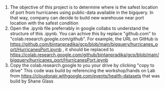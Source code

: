 1. The objective of this project is to determine where is the safest location of port from hurricanes using public-data available in the bigquery. In that way, company can decide to build new warehouse near port location with the safest condition
2. Open the .ipynb file preferrably in google collabs to understand the structure of this .ipynb. You can achive this by replace "github.com" to "colab.research.google.com/github". For example, the URL on GitHub is https://github.com/bintanpradika/gcp/blob/main/bigquery/hurricanes_port/HurricanesPort.ipynb , it should be replaced to https://colab.research.google.com/github/bintanpradika/gcp/blob/main/bigquery/hurricanes_port/HurricanesPort.ipynb
3. Copy the colab.research.google to you your drive by clicking "copy to drive"
This code was build by referencing the workshop/hands on Lab from https://cloudonair.withgoogle.com/events/health-datasets that was build by Shane Glass
